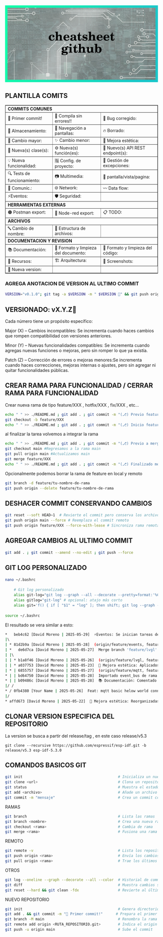 ![Banner](./assets/banner.png)

## PLANTILLA COMITS

<table border="1">
  <tr>
    <td colspan="3"><b>COMMITS COMUNES</b></td>
  </tr>
  <tr>
    <td>🎉 Primer commit!</td>
    <td>🎉 Compila sin errores!!</td>
    <td>🐞 Bug corregido:</td>
  </tr>
  <tr>
    <td>💾 Almacenamiento:</td>
    <td>🔗 Navegación a pantallas:</td>
    <td>🔥 Borrado:</td>
  </tr>
  <tr>
    <td>🚀 Cambio mayor:</td>
    <td>✨ Cambio menor:</td>
    <td>🎨 Mejora estética:</td>
  </tr>
  <tr>
    <td>📜 Nueva(s) clase(s):</td>
    <td>⚙️ Nueva(s) función(es):</td>
    <td>🔗 Nuevo(s) API REST endpoint(s):</td>
  </tr>
  <tr>
    <td>💡 Nueva funcionalidad:</td>
    <td>🈯 Config. de proyecto:</td>
    <td>🧯 Gestión de excepciones:</td>
  </tr>
  <tr>
    <td>🔍 Tests de funcionamiento:</td>
    <td>📷 Multimedia:</td>
    <td>📱 pantalla/vista/pagina:</td>
  </tr>
  <tr>
      <td>📡 Comunic.:</td>
      <td>🌐 Network:</td>
      <td>〰️ Data flow:</td>
  </tr>
  <tr>
      <td>⚡Eventos:</td>
      <td>🛡️ Seguridad:</td>
      <td></td>
  </tr>
  <tr>
    <td colspan="3"><b>HERRAMIENTAS EXTERNAS</b></td>
  </tr>
    <tr>
      <td>🟠 Postman export:</td>
      <td>🔴 Node-red export:</td>
      <td>📋 TODO:</td>
  </tr>
  <tr>
    <td colspan="3"><b>ARCHIVOS</b></td>
  </tr>
  <tr>
    <td>🔤 Cambio de nombre:</td>
    <td>📂 Estructura de archivos: </td>
    <td></td>
  </tr>
  <tr>
    <td colspan="3"><b>DOCUMENTACION Y REVISION</b></td>
  </tr>
  <tr>
    <td>📚 Documentación:</td>
    <td>📐 Formato y limpieza del documento:</td>
    <td>📐 Formato y limpieza del código:</td>
  </tr>
  <tr>
    <td>📑 Recursos:</td>
    <td>🏗️ Arquitectura:</td>
    <td>📸 Screenshots:</td>
  </tr>
  <tr>
    <td>🔖 Nueva version:</td>
    <td></td>
  </tr>
</table>

### AGREGA ANOTACION DE VERSION AL ULTIMO COMMIT
```bash
VERSION="v0.1.0"; git tag -a $VERSION -m " $VERSION 🔖" && git push origin $VERSION
```

## VERSIONADO: vX.Y.Z🔖

Cada número tiene un propósito específico:

Major (X) – Cambios incompatibles: Se incrementa cuando haces cambios que rompen compatibilidad con versiones anteriores.

Minor (Y) – Nuevas funcionalidades compatibles: Se incrementa cuando agregas nuevas funciones o mejoras, pero sin romper lo que ya existía.

Patch (Z) – Corrección de errores o mejoras menores:Se incrementa cuando haces correcciones, mejoras internas o ajustes, pero sin agregar ni quitar funcionalidades públicas.

## CREAR RAMA PARA FUNCIONALIDAD / CERRAR RAMA PARA FUNCIONALIDAD

Crear nueva rama de tipo feature/XXX , hotfix/XXX , fix/XXX , etc...
```bash
echo " " >> ./README.md ; git add . ; git commit -m "(⎇) Previo feature/XXX" ; git push
git checkout -b feature/XXX
echo " " >> ./README.md ; git add . ; git commit -m "(⎇) Inicio feature/XXX" ; git push
```
al finalizar la tarea volvemos a integrar la rama
```bash
echo " " >> ./README.md ; git add . ; git commit -m "(⎇) Previo a merge de feature/XXX"
git checkout main #Regresamos a la rama main
git pull origin main #Actualizamos main
git merge feature/XXX
echo " " >> ./README.md ; git add . ; git commit -m "(⎇) Finalizado merge feature/XXX"
```
Opcionalmente podemos borrar la rama de feature en local y remoto
```bash
git branch -d feature/tu-nombre-de-rama
git push origin --delete feature/tu-nombre-de-rama
```

## DESHACER COMMIT CONSERVANDO CAMBIOS
```bash
git reset --soft HEAD~1  # Revierte el commit pero conserva los archivos
git push origin main --force # Reemplaza el commit remoto
git push origin feature/XXX --force-with-lease # Sincroniza rama remota con la local
```

## AGREGAR CAMBIOS AL ULTIMO COMMIT
```bash
git add . ; git commit --amend --no-edit ; git push --force
```

## GIT LOG PERSONALIZADO
```bash
nano ~/.bashrc

    # Git log personalizado
    alias git-log="git log --graph --all --decorate --pretty=format:'%C(auto)%h%Creset %C(green)[%an | %ad]%Creset %C(yellow)%d%Creset %s' --date=short"
    alias gitlog="git-log" # opcional: atajo más corto
    alias git='f() { if [ "$1" = "log" ]; then shift; git log --graph --all --decorate --pretty=format:"%C(auto)%h%Creset %C(green)[%an | %ad]%Creset %C(yellow)%d%Creset %s" --date=short "$@"; else command git "$@"; fi }; f'

source ~/.bashrc
```
El resultado se vera similar a esto:
```bash
*   beb4c62 [David Moreno | 2025-05-29]  ⚡Eventos: Se inician tareas de deteccion de eventos en room_logic_task
|\  
| * 81d2b9a [David Moreno | 2025-05-28]  (origin/feature/events, feature/events) ⚡Eventos: pantalla lvgl genera eventos en event_bus
| *   de6d7ca [David Moreno | 2025-05-27]  Merge branch 'feature/lvgl' into develop
| |\  
| | * b1a8f46 [David Moreno | 2025-05-26]  (origin/feature/lvgl, feature/lvgl) ✨ Cambio menor: Finalizado comportamiento esperado para botones y sliders
| | * a037753 [David Moreno | 2025-05-23]  🎨 Mejora estética: Aplicados colores diferentes a cada elemento
| * | 6855757 [David Moreno | 2025-05-27]  (origin/feature/mqtt, feature/mqtt) 📑 Recursos:     Disponemos de los valores recibidos en el JSON como variables locales
* | | bd64750 [David Moreno | 2025-05-28]  Importado event_bus de rama events
* | | b09486c [David Moreno | 2025-05-28]  📚 Documentación: Comentado codigo
|/ /  
* / 0fb4380 [Your Name | 2025-05-26]  Feat: mqtt basic helow world connection
|/  
* affd673 [David Moreno | 2025-05-22]  🎨 Mejora estética: Reorganizadas tarjetas a falta de centrado vertical
```

## CLONAR VERSION ESPECIFICA DEL REPOSITORIO 

La version se busca a partir del release/tag , en este caso release/v5.3
```
git clone --recursive https://github.com/espressif/esp-idf.git -b release/v5.3 esp-idf-5.3.0
```

## COMANDOS BASICOS GIT

```bash
git init                                            # Inicializa un nuevo repositorio Git
git clone <url>                                     # Clona un repositorio remoto
git status                                          # Muestra el estado del repositorio
git add <archivo>                                   # Añade un archivo al área de staging
git commit -m "mensaje"                             # Crea un commit con mensaje
```

RAMAS

```bash
git branch                                          # Lista las ramas
git branch <nombre>                                 # Crea una nueva rama
git checkout <rama>                                 # Cambia de rama
git merge <rama>                                    # Fusiona una rama con la actual
```

REMOTO

```bash
git remote -v                                       # Lista los repositorios remotos
git push origin <rama>                              # Envía los cambios al remoto
git pull origin <rama>                              # Trae los últimos cambios del remoto
```

OTROS

```bash
git log --oneline --graph --decorate --all --color  # Historial de commits
git diff                                            # Muestra cambios sin commitear
git reset --hard && git clean -fdx                  # Revierte al último commit sin guardar
```

NUEVO REPOSITORIO
```bash
git init                                            # Genera directorio .git
git add . && git commit -m "🎉 Primer commit!"      # Prepara el primer commit
git branch -M main                                  # Renombra la rama actual a main
git remote add origin <RUTA_REPOSITORIO.git>        # Indica el origin del proyecto
git push -u origin main                             # Sube el commit
```

